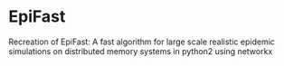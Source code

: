 # EpiFast
Recreation of EpiFast: A fast algorithm for large scale realistic epidemic simulations on distributed memory systems in python2 using networkx

